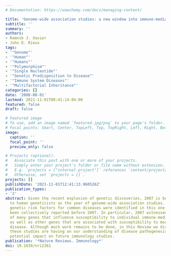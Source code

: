 ```yaml
---
# Documentation: https://wowchemy.com/docs/managing-content/

title: 'Genome-wide association studies: a new window into immune-mediated diseases'
subtitle: ''
summary: ''
authors:
- Ramnik J. Xavier
- John D. Rioux
tags:
- '"Genome"'
- '"Human"'
- '"Humans"'
- '"Polymorphism"'
- '"Single Nucleotide"'
- '"Genetic Predisposition to Disease"'
- '"Immune System Diseases"'
- '"Multifactorial Inheritance"'
categories: []
date: '2008-08-01'
lastmod: 2021-11-01T08:41:14-04:00
featured: false
draft: false

# Featured image
# To use, add an image named `featured.jpg/png` to your page's folder.
# Focal points: Smart, Center, TopLeft, Top, TopRight, Left, Right, BottomLeft, Bottom, BottomRight.
image:
  caption: ''
  focal_point: ''
  preview_only: false

# Projects (optional).
#   Associate this post with one or more of your projects.
#   Simply enter your project's folder or file name without extension.
#   E.g. `projects = ["internal-project"]` references `content/project/deep-learning/index.md`.
#   Otherwise, set `projects = []`.
projects: []
publishDate: '2021-11-01T12:41:13.960526Z'
publication_types:
- '2'
abstract: Given the recent explosion of genetic discoveries, 2007 is becoming known
  to human geneticists as the year of genome-wide association studies. In fact, more
  genetic risk factors for common diseases were identified in this one year than had
  been collectively reported before 2007. In particular, 2007 witnessed the discovery
  of many genes that influence susceptibility to individual immune-mediated diseases,
  as well as other genes that are associated with susceptibility to more than one
  disease. Although much work remains to be done, in this Review we discuss what effect
  these studies are having on our understanding of disease pathogenesis and their
  potential impact on future immunology studies.
publication: '*Nature Reviews. Immunology*'
doi: 10.1038/nri2361
---
```

